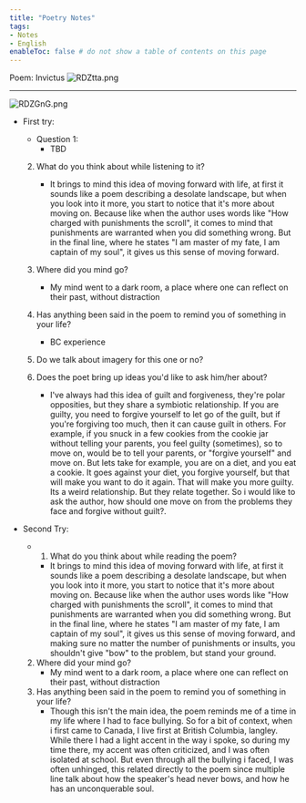 ```yaml
---
title: "Poetry Notes"
tags:
- Notes
- English
enableToc: false # do not show a table of contents on this page
---
```

Poem: Invictus
	![RDZtta.png](https://imgpile.com/images/RDZtta.png)

_______________________________________________________________________
![RDZGnG.png](https://imgpile.com/images/RDZGnG.png)

- First try:
	- Question 1:
		- TBD
	
	2. What do you think about while listening to it?
		- It brings to mind this idea of moving forward with life, at first it sounds like a poem describing a desolate landscape, but when you look into it more, you start to notice that it's more about moving on. Because like when the author uses words like "How charged with punishments the scroll", it comes to mind that punishments are warranted when you did something wrong. But in the final line, where he states "I am master of my fate, I am captain of my soul", it gives us this sense of moving forward.
	3. Where did you mind go?
		- My mind went to a dark room, a place where one can reflect on their past, without distraction
	4. Has anything been said in the poem to remind you of something in your life?
		- BC experience
	5. Do we talk about imagery for this one or no?
	
	6. Does the poet bring up ideas you'd like to ask him/her about?
		- I've always had this idea of guilt and forgiveness, they're polar opposities, but they share a symbiotic relationship. If you are guilty, you need to forgive yourself to let go of the guilt, but if you're forgiving too much, then it can cause guilt in others. For example, if you snuck in a few cookies from the cookie jar without telling your parents, you feel guilty (sometimes), so to move on, would be to tell your parents, or "forgive yourself" and move on. But lets take for example, you are on a diet, and you eat a cookie. It goes against your diet, you forgive yourself, but that will make you want to do it again. That will make you more guilty. Its a weird relationship. But they relate together. So i would like to ask the author, how should one move on from the problems they face and forgive without guilt?.
	 
- Second Try:
	- 1.  What do you think about while reading the poem?
		- It brings to mind this idea of moving forward with life, at first it sounds like a poem describing a desolate landscape, but when you look into it more, you start to notice that it's more about moving on. Because like when the author uses words like "How charged with punishments the scroll", it comes to mind that punishments are warranted when you did something wrong. But in the final line, where he states "I am master of my fate, I am captain of my soul", it gives us this sense of moving forward, and making sure no matter the number of punishments or insults, you shouldn't give "bow" to the problem, but stand your ground.
	2. Where did your mind go?
		- My mind went to a dark room, a place where one can reflect on their past, without distraction
	3. Has anything been said in the poem to remind you of something in your life?
		- Though this isn't the main idea, the poem reminds me of a time in my life where I had to face bullying. So for a bit of context, when i first came to Canada, I live first at British Columbia, langley. While there I had a light accent in the way i spoke, so during my time there, my accent was often criticized, and I was often isolated at school. But even through all the bullying i faced, I was often unhinged, this related directly to the poem since multiple line talk about how the speaker's head never bows, and how he has an unconquerable soul. 